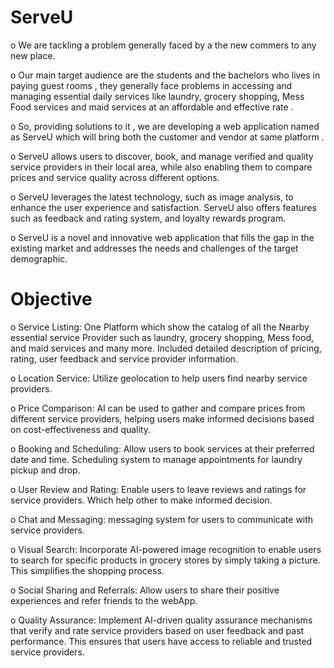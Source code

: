 # ServeU
o	We are tackling a problem generally faced by a the new commers to any new place. 

o	Our main target audience are the students and the bachelors who lives in paying guest rooms , they generally face problems in accessing and managing essential daily services like laundry, grocery shopping, Mess Food services and maid services at an affordable and effective rate .

o	So, providing solutions to it , we are developing a web application named as ServeU which will bring both the customer and vendor at same platform .

o	ServeU allows users to discover, book, and manage verified and quality service providers in their local area, while also enabling them to compare prices and service quality across different options.

o	ServeU leverages the latest technology, such as image analysis, to enhance the user experience and satisfaction. ServeU also offers features such as feedback and rating system, and loyalty rewards program.

o	ServeU is a novel and innovative web application that fills the gap in the existing market and addresses the needs and challenges of the target demographic.

# Objective
o	Service Listing:  One Platform which show the catalog of all the Nearby essential service Provider such as laundry, grocery shopping, Mess food, and maid services and many more. Included detailed description of pricing, rating, user feedback and service provider information.

o	Location Service: Utilize geolocation to help users find nearby service providers.

o	Price Comparison: AI can be used to gather and compare prices from different service providers, helping users make informed decisions based on cost-effectiveness and quality.

o	Booking and Scheduling: Allow users to book services at their preferred date and time. Scheduling system to manage appointments for laundry pickup and drop.

o	User Review and Rating: Enable users to leave reviews and ratings for service providers. Which help other to make informed decision.

o	Chat and Messaging: messaging system for users to communicate with service providers.

o	Visual Search: Incorporate AI-powered image recognition to enable users to search for specific products in grocery stores by simply taking a picture. This simplifies the shopping process.

o	Social Sharing and Referrals: Allow users to share their positive experiences and refer friends to the webApp.

o	Quality Assurance: Implement AI-driven quality assurance mechanisms that verify and rate service providers based on user feedback and past performance. This ensures that users have access to reliable and trusted service providers.
